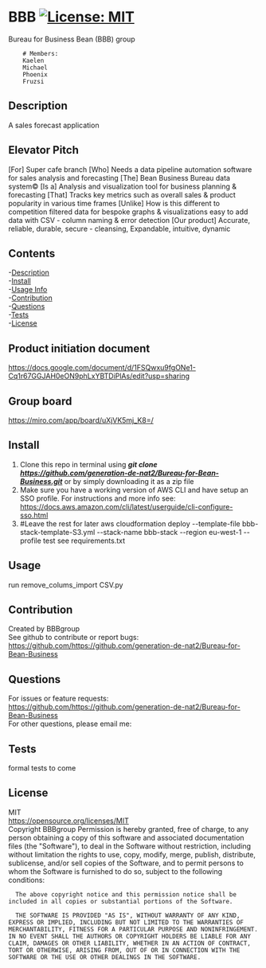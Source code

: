 # BBB [![License: MIT](https://img.shields.io/badge/License-MIT-yellow.svg)](https://opensource.org/licenses/MIT)
Bureau for Business Bean (BBB) group

        # Members:
        Kaelen 
        Michael
        Phoenix 
        Fruzsi

  ## <span id=Description> Description </span>
  A sales forecast application

  ## Elevator Pitch 
  [For]
  Super cafe branch
  [Who]
  Needs a data pipeline automation software for sales analysis and forecasting
  [The]
  Bean Business Bureau data system© 
  [Is a]
  Analysis and visualization tool for business planning & forecasting
  [That]
  Tracks key metrics such as overall sales & product popularity in various time frames
  [Unlike]
  How is this different to competition filtered data for bespoke graphs & visualizations
  easy to add data with CSV - column naming & error detection
  [Our product]
  Accurate, reliable, durable, secure - cleansing, Expandable, intuitive, dynamic

  ## Contents
  -[Description](#Description)  
  -[Install](#Install)  
  -[Usage Info](#Usage)  
  -[Contribution](#Contribution)  
  -[Questions](#Questions)  
  -[Tests](#Tests)  
  -[License](#License)  

  ## Product initiation document
  https://docs.google.com/document/d/1FSQwxu9fgONe1-Cq1r67GGJAH0eON9phLxYBTDiPlAs/edit?usp=sharing

  ## Group board
  https://miro.com/app/board/uXjVK5mj_K8=/

  ## <span id=Install> Install </span>
  1. Clone this repo in terminal using ***git clone https://github.com/generation-de-nat2/Bureau-for-Bean-Business.git*** or by simply downloading it as a zip file
  2. Make sure you have a working version of AWS CLI and have setup an SSO profile. For instructions and more info see: https://docs.aws.amazon.com/cli/latest/userguide/cli-configure-sso.html
  3. #Leave the rest for later 
  aws cloudformation deploy --template-file bbb-stack-template-S3.yml --stack-name bbb-stack --region eu-west-1 --profile test
  see requirements.txt

  ## <span id=Usage> Usage </span>
  run remove_colums_import CSV.py

  ## <span id=Contribution> Contribution </span>
  Created by BBBgroup  
  See github to contribute or report bugs: https://github.com/https://github.com/generation-de-nat2/Bureau-for-Bean-Business

  ## <span id=Questions> Questions </span>
  For issues or feature requests: https://github.com/https://github.com/generation-de-nat2/Bureau-for-Bean-Business  
  For other questions, please email me: 

  ## <span id=Tests> Tests </span>
  formal tests to come

  ## <span id=License> License </span>
  MIT  
  https://opensource.org/licenses/MIT  
  Copyright BBBgroup
      Permission is hereby granted, free of charge, to any person obtaining a copy of this software and associated documentation files (the "Software"), to deal in the Software without restriction, including without limitation the rights to use, copy, modify, merge, publish, distribute, sublicense, and/or sell copies of the Software, and to permit persons to whom the Software is furnished to do so, subject to the following conditions:  
      
      The above copyright notice and this permission notice shall be included in all copies or substantial portions of the Software.
      
      THE SOFTWARE IS PROVIDED "AS IS", WITHOUT WARRANTY OF ANY KIND, EXPRESS OR IMPLIED, INCLUDING BUT NOT LIMITED TO THE WARRANTIES OF MERCHANTABILITY, FITNESS FOR A PARTICULAR PURPOSE AND NONINFRINGEMENT. IN NO EVENT SHALL THE AUTHORS OR COPYRIGHT HOLDERS BE LIABLE FOR ANY CLAIM, DAMAGES OR OTHER LIABILITY, WHETHER IN AN ACTION OF CONTRACT, TORT OR OTHERWISE, ARISING FROM, OUT OF OR IN CONNECTION WITH THE SOFTWARE OR THE USE OR OTHER DEALINGS IN THE SOFTWARE.  
